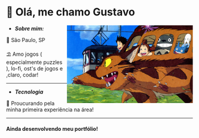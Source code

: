 <link rel="stylesheet" href="https://cdn.jsdelivr.net/gh/devicons/devicon@v2.15.1/devicon.min.css">

# 👋 Olá, me chamo Gustavo

<img src='assets/ghibli.jpeg' height=210 width=340 align='right'>

- ***Sobre mim:***
  
📌 São Paulo, SP <p>
⛱️ Amo jogos ( especialmente puzzles ), lo-fi, ost's de jogos e ,claro, codar! <p>

---

- ***Tecnologia***

💼 Proucurando pela minha primeira experiência na área!

---

<h4>Ainda desenvolvendo meu portfólio!</h2>
